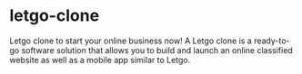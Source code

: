 # letgo-clone
Letgo clone to start your online business now! A Letgo clone is a ready-to-go software solution that allows you to build and launch an online classified website as well as a mobile app similar to Letgo.
